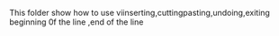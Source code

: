 This folder show how to use viinserting,cuttingpasting,undoing,exiting beginning 0f the line ,end of the line
